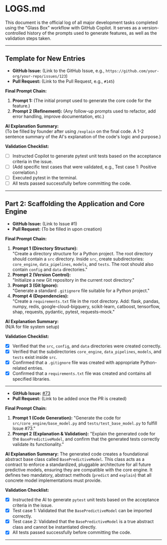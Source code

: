 # LOGS.md

This document is the official log of all major development tasks completed using the "Glass Box" workflow with GitHub Copilot. It serves as a version-controlled history of the prompts used to generate features, as well as the validation steps taken.

---

## Template for New Entries

- **GitHub Issue:** (Link to the GitHub Issue, e.g., `https://github.com/your-org/your-repo/issues/123`)
- **Pull Request:** (Link to the Pull Request, e.g., `#145`)

**Final Prompt Chain:**
1. **Prompt 1:** (The initial prompt used to generate the core code for the feature.)
2. **Prompt 2 (Refinement):** (Any follow-up prompts used to refactor, add error handling, improve documentation, etc.)

**AI Explanation Summary:**  
(To be filled by founder after using `/explain` on the final code. A 1-2 sentence summary of the AI's explanation of the code's logic and purpose.)

**Validation Checklist:**
- [ ] Instructed Copilot to generate pytest unit tests based on the acceptance criteria in the issue.
- [ ] (Add specific test cases that were validated, e.g., Test case 1: Positive correlation.)
- [ ] Executed pytest in the terminal.
- [ ] All tests passed successfully before committing the code.

---

## Part 2: Scaffolding the Application and Core Engine

- **GitHub Issue:** (Link to Issue #1)
- **Pull Request:** (To be filled in upon creation)

**Final Prompt Chain:**
1. **Prompt 1 (Directory Structure):**  
   "Create a directory structure for a Python project. The root directory should contain a `src` directory. Inside `src`, create subdirectories: `core_engine`, `data_pipelines`, `models`, and `tests`. The root should also contain `config` and `data` directories."
2. **Prompt 2 (Version Control):**  
   "Initialize a new Git repository in the current root directory."
3. **Prompt 3 (Git Ignore):**  
   "Generate a standard `.gitignore` file suitable for a Python project."
4. **Prompt 4 (Dependencies):**  
   "Create a `requirements.txt` file in the root directory. Add: flask, pandas, numpy, redis, google-cloud-bigquery, scikit-learn, catboost, tensorflow, shap, requests, pydantic, pytest, requests-mock."

**AI Explanation Summary:**  
(N/A for file system setup)

**Validation Checklist:**
- [x] Verified that the `src`, `config`, and `data` directories were created correctly.
- [x] Verified that the subdirectories `core_engine`, `data_pipelines`, `models`, and `tests` exist inside `src`.
- [x] Confirmed that a `.gitignore` file was created with appropriate Python-related entries.
- [x] Confirmed that a `requirements.txt` file was created and contains all specified libraries.

---

- **GitHub Issue:** [#73](https://github.com/pcwilliams1258/MultiBet/issues/73)
- **Pull Request:** (Link to be added once the PR is created)

**Final Prompt Chain:**
1.  **Prompt 1 (Code Generation):** "Generate the code for `src/core_engine/base_model.py` and `tests/test_base_model.py` to fulfill Issue #73."
2.  **Prompt 2 (Explanation & Validation):** "Explain the generated code for the `BasePredictiveModel`, and confirm that the generated tests correctly validate its functionality."

**AI Explanation Summary:**
The generated code creates a foundational abstract base class called `BasePredictiveModel`. This class acts as a contract to enforce a standardized, pluggable architecture for all future predictive models, ensuring they are compatible with the core engine. It defines two mandatory, abstract methods (`predict` and `explain`) that all concrete model implementations must provide.

**Validation Checklist:**
- [x] Instructed the AI to generate `pytest` unit tests based on the acceptance criteria in the issue.
- [x] Test case 1: Validated that the `BasePredictiveModel` can be imported correctly.
- [x] Test case 2: Validated that the `BasePredictiveModel` is a true abstract class and cannot be instantiated directly.
- [x] All tests passed successfully before committing the code.

---
